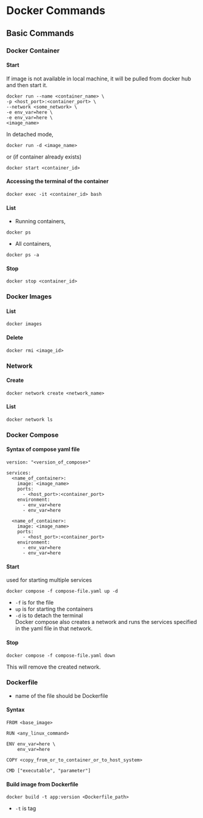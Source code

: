 # Docker Commands

## Basic Commands

### Docker Container

#### Start

If image is not available in local machine, it will be pulled from docker hub and then start it.
```
docker run --name <container_name> \
-p <host_port>:<container_port> \
--network <some_network> \
-e env_var=here \
-e env_var=here \
<image_name>
```
In detached mode,
```
docker run -d <image_name>
```

or (if container already exists)
```
docker start <container_id>
```

#### Accessing the terminal of the container
```
docker exec -it <container_id> bash
```

#### List 

- Running containers,
```
docker ps
```

- All containers,
```
docker ps -a
```

#### Stop
```
docker stop <container_id>
```

### Docker Images

#### List
```
docker images
```

#### Delete
```
docker rmi <image_id>
```

### Network

#### Create
```
docker network create <network_name>
```

#### List
```
docker network ls
```

### Docker Compose

#### Syntax of compose yaml file
```
version: "<version_of_compose>"

services:
  <name_of_container>:
    image: <image_name>
    ports:
      - <host_port>:<container_port>
    environment:
      - env_var=here
      - env_var=here
 
  <name_of_container>:
    image: <image_name>
    ports:
      - <host_port>:<container_port>
    environment:
      - env_var=here
      - env_var=here
```

#### Start

used for starting multiple services
```
docker compose -f compose-file.yaml up -d
```

- `-f` is for the file
- `up` is for starting the containers
- `-d` is to detach the terminal <br />
Docker compose also creates a network and runs the services specified in the yaml file in that network.

#### Stop
```
docker compose -f compose-file.yaml down
```

This will remove the created network.

### Dockerfile

- name of the file should be Dockerfile

#### Syntax
````
FROM <base_image>

RUN <any_linux_command>

ENV env_var=here \
    env_var=here

COPY <copy_from_or_to_container_or_to_host_system>

CMD ["executable", "parameter"]
````

#### Build image from Dockerfile
```
docker build -t app:version <Dockerfile_path>
```

- `-t` is tag
